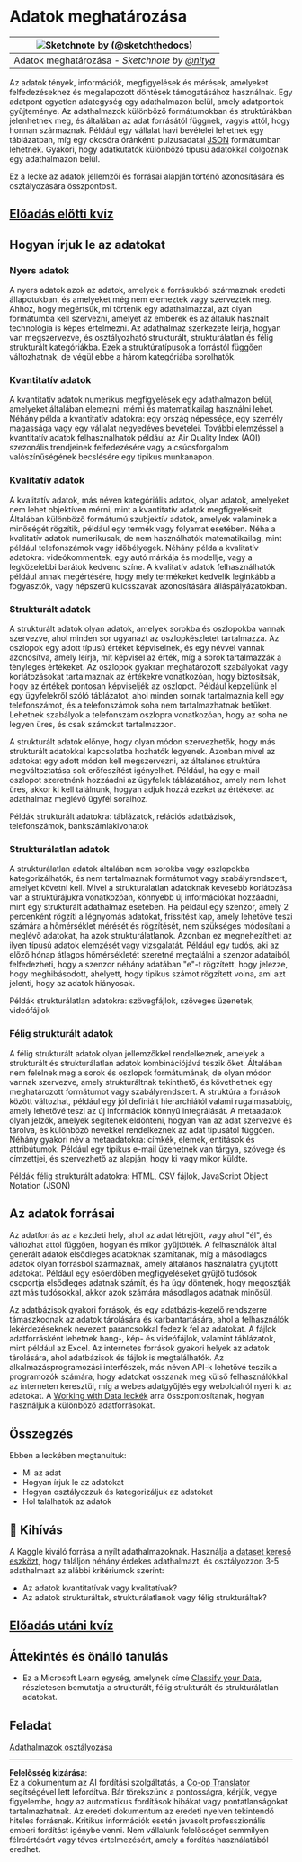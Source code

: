 <!--
CO_OP_TRANSLATOR_METADATA:
{
  "original_hash": "12339119c0165da569a93ddba05f9339",
  "translation_date": "2025-09-05T17:37:52+00:00",
  "source_file": "1-Introduction/03-defining-data/README.md",
  "language_code": "hu"
}
-->
# Adatok meghatározása

|![ Sketchnote by [(@sketchthedocs)](https://sketchthedocs.dev) ](../../sketchnotes/03-DefiningData.png)|
|:---:|
|Adatok meghatározása - _Sketchnote by [@nitya](https://twitter.com/nitya)_ |

Az adatok tények, információk, megfigyelések és mérések, amelyeket felfedezésekhez és megalapozott döntések támogatásához használnak. Egy adatpont egyetlen adategység egy adathalmazon belül, amely adatpontok gyűjteménye. Az adathalmazok különböző formátumokban és struktúrákban jelenhetnek meg, és általában az adat forrásától függnek, vagyis attól, hogy honnan származnak. Például egy vállalat havi bevételei lehetnek egy táblázatban, míg egy okosóra óránkénti pulzusadatai [JSON](https://stackoverflow.com/a/383699) formátumban lehetnek. Gyakori, hogy adatkutatók különböző típusú adatokkal dolgoznak egy adathalmazon belül.

Ez a lecke az adatok jellemzői és forrásai alapján történő azonosítására és osztályozására összpontosít.

## [Előadás előtti kvíz](https://ff-quizzes.netlify.app/en/ds/quiz/4)
## Hogyan írjuk le az adatokat

### Nyers adatok
A nyers adatok azok az adatok, amelyek a forrásukból származnak eredeti állapotukban, és amelyeket még nem elemeztek vagy szerveztek meg. Ahhoz, hogy megértsük, mi történik egy adathalmazzal, azt olyan formátumba kell szervezni, amelyet az emberek és az általuk használt technológia is képes értelmezni. Az adathalmaz szerkezete leírja, hogyan van megszervezve, és osztályozható strukturált, strukturálatlan és félig strukturált kategóriákba. Ezek a struktúratípusok a forrástól függően változhatnak, de végül ebbe a három kategóriába sorolhatók.

### Kvantitatív adatok
A kvantitatív adatok numerikus megfigyelések egy adathalmazon belül, amelyeket általában elemezni, mérni és matematikailag használni lehet. Néhány példa a kvantitatív adatokra: egy ország népessége, egy személy magassága vagy egy vállalat negyedéves bevételei. További elemzéssel a kvantitatív adatok felhasználhatók például az Air Quality Index (AQI) szezonális trendjeinek felfedezésére vagy a csúcsforgalom valószínűségének becslésére egy tipikus munkanapon.

### Kvalitatív adatok
A kvalitatív adatok, más néven kategóriális adatok, olyan adatok, amelyeket nem lehet objektíven mérni, mint a kvantitatív adatok megfigyeléseit. Általában különböző formátumú szubjektív adatok, amelyek valaminek a minőségét rögzítik, például egy termék vagy folyamat esetében. Néha a kvalitatív adatok numerikusak, de nem használhatók matematikailag, mint például telefonszámok vagy időbélyegek. Néhány példa a kvalitatív adatokra: videókommentek, egy autó márkája és modellje, vagy a legközelebbi barátok kedvenc színe. A kvalitatív adatok felhasználhatók például annak megértésére, hogy mely termékeket kedvelik leginkább a fogyasztók, vagy népszerű kulcsszavak azonosítására álláspályázatokban.

### Strukturált adatok
A strukturált adatok olyan adatok, amelyek sorokba és oszlopokba vannak szervezve, ahol minden sor ugyanazt az oszlopkészletet tartalmazza. Az oszlopok egy adott típusú értéket képviselnek, és egy névvel vannak azonosítva, amely leírja, mit képvisel az érték, míg a sorok tartalmazzák a tényleges értékeket. Az oszlopok gyakran meghatározott szabályokat vagy korlátozásokat tartalmaznak az értékekre vonatkozóan, hogy biztosítsák, hogy az értékek pontosan képviseljék az oszlopot. Például képzeljünk el egy ügyfelekről szóló táblázatot, ahol minden sornak tartalmaznia kell egy telefonszámot, és a telefonszámok soha nem tartalmazhatnak betűket. Lehetnek szabályok a telefonszám oszlopra vonatkozóan, hogy az soha ne legyen üres, és csak számokat tartalmazzon.

A strukturált adatok előnye, hogy olyan módon szervezhetők, hogy más strukturált adatokkal kapcsolatba hozhatók legyenek. Azonban mivel az adatokat egy adott módon kell megszervezni, az általános struktúra megváltoztatása sok erőfeszítést igényelhet. Például, ha egy e-mail oszlopot szeretnénk hozzáadni az ügyfelek táblázatához, amely nem lehet üres, akkor ki kell találnunk, hogyan adjuk hozzá ezeket az értékeket az adathalmaz meglévő ügyfél soraihoz.

Példák strukturált adatokra: táblázatok, relációs adatbázisok, telefonszámok, bankszámlakivonatok

### Strukturálatlan adatok
A strukturálatlan adatok általában nem sorokba vagy oszlopokba kategorizálhatók, és nem tartalmaznak formátumot vagy szabályrendszert, amelyet követni kell. Mivel a strukturálatlan adatoknak kevesebb korlátozása van a struktúrájukra vonatkozóan, könnyebb új információkat hozzáadni, mint egy strukturált adathalmaz esetében. Ha például egy szenzor, amely 2 percenként rögzíti a légnyomás adatokat, frissítést kap, amely lehetővé teszi számára a hőmérséklet mérését és rögzítését, nem szükséges módosítani a meglévő adatokat, ha azok strukturálatlanok. Azonban ez megnehezítheti az ilyen típusú adatok elemzését vagy vizsgálatát. Például egy tudós, aki az előző hónap átlagos hőmérsékletét szeretné megtalálni a szenzor adataiból, felfedezheti, hogy a szenzor néhány adatában "e"-t rögzített, hogy jelezze, hogy meghibásodott, ahelyett, hogy tipikus számot rögzített volna, ami azt jelenti, hogy az adatok hiányosak.

Példák strukturálatlan adatokra: szövegfájlok, szöveges üzenetek, videófájlok

### Félig strukturált adatok
A félig strukturált adatok olyan jellemzőkkel rendelkeznek, amelyek a strukturált és strukturálatlan adatok kombinációjává teszik őket. Általában nem felelnek meg a sorok és oszlopok formátumának, de olyan módon vannak szervezve, amely strukturáltnak tekinthető, és követhetnek egy meghatározott formátumot vagy szabályrendszert. A struktúra a források között változhat, például egy jól definiált hierarchiától valami rugalmasabbig, amely lehetővé teszi az új információk könnyű integrálását. A metaadatok olyan jelzők, amelyek segítenek eldönteni, hogyan van az adat szervezve és tárolva, és különböző nevekkel rendelkeznek az adat típusától függően. Néhány gyakori név a metaadatokra: címkék, elemek, entitások és attribútumok. Például egy tipikus e-mail üzenetnek van tárgya, szövege és címzettjei, és szervezhető az alapján, hogy ki vagy mikor küldte.

Példák félig strukturált adatokra: HTML, CSV fájlok, JavaScript Object Notation (JSON)

## Az adatok forrásai

Az adatforrás az a kezdeti hely, ahol az adat létrejött, vagy ahol "él", és változhat attól függően, hogyan és mikor gyűjtötték. A felhasználók által generált adatok elsődleges adatoknak számítanak, míg a másodlagos adatok olyan forrásból származnak, amely általános használatra gyűjtött adatokat. Például egy esőerdőben megfigyeléseket gyűjtő tudósok csoportja elsődleges adatnak számít, és ha úgy döntenek, hogy megosztják azt más tudósokkal, akkor azok számára másodlagos adatnak minősül.

Az adatbázisok gyakori források, és egy adatbázis-kezelő rendszerre támaszkodnak az adatok tárolására és karbantartására, ahol a felhasználók lekérdezéseknek nevezett parancsokkal fedezik fel az adatokat. A fájlok adatforrásként lehetnek hang-, kép- és videófájlok, valamint táblázatok, mint például az Excel. Az internetes források gyakori helyek az adatok tárolására, ahol adatbázisok és fájlok is megtalálhatók. Az alkalmazásprogramozási interfészek, más néven API-k lehetővé teszik a programozók számára, hogy adatokat osszanak meg külső felhasználókkal az interneten keresztül, míg a webes adatgyűjtés egy weboldalról nyeri ki az adatokat. A [Working with Data leckék](../../../../../../../../../2-Working-With-Data) arra összpontosítanak, hogyan használjuk a különböző adatforrásokat.

## Összegzés

Ebben a leckében megtanultuk:

- Mi az adat
- Hogyan írjuk le az adatokat
- Hogyan osztályozzuk és kategorizáljuk az adatokat
- Hol találhatók az adatok

## 🚀 Kihívás

A Kaggle kiváló forrása a nyílt adathalmazoknak. Használja a [dataset kereső eszközt](https://www.kaggle.com/datasets), hogy találjon néhány érdekes adathalmazt, és osztályozzon 3-5 adathalmazt az alábbi kritériumok szerint:

- Az adatok kvantitatívak vagy kvalitatívak?
- Az adatok strukturáltak, strukturálatlanok vagy félig strukturáltak?

## [Előadás utáni kvíz](https://ff-quizzes.netlify.app/en/ds/quiz/5)

## Áttekintés és önálló tanulás

- Ez a Microsoft Learn egység, amelynek címe [Classify your Data](https://docs.microsoft.com/en-us/learn/modules/choose-storage-approach-in-azure/2-classify-data), részletesen bemutatja a strukturált, félig strukturált és strukturálatlan adatokat.

## Feladat

[Adathalmazok osztályozása](assignment.md)

---

**Felelősség kizárása**:  
Ez a dokumentum az AI fordítási szolgáltatás, a [Co-op Translator](https://github.com/Azure/co-op-translator) segítségével lett lefordítva. Bár törekszünk a pontosságra, kérjük, vegye figyelembe, hogy az automatikus fordítások hibákat vagy pontatlanságokat tartalmazhatnak. Az eredeti dokumentum az eredeti nyelvén tekintendő hiteles forrásnak. Kritikus információk esetén javasolt professzionális emberi fordítást igénybe venni. Nem vállalunk felelősséget semmilyen félreértésért vagy téves értelmezésért, amely a fordítás használatából eredhet.